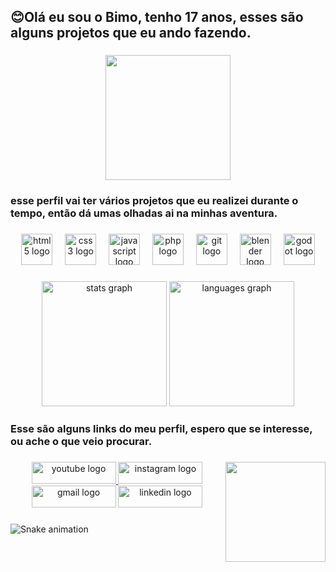 <h2 align="left">😊Olá eu sou o Bimo, tenho 17 anos, esses são alguns projetos que eu ando fazendo.</h2>

###

<div align="center">
  <img height="200" src="https://i.pinimg.com/originals/66/cb/9c/66cb9cc04f52a63f65873c8b370fb5a5.gif"  />
</div>

###

<h3 align="left">esse perfil vai ter vários projetos que eu realizei durante o tempo, então dá umas olhadas ai na minhas aventura.</h3>

###

<div align="center">
  <img src="https://cdn.jsdelivr.net/gh/devicons/devicon/icons/html5/html5-plain.svg" height="50" alt="html5 logo"  />
  <img width="12" />
  <img src="https://cdn.jsdelivr.net/gh/devicons/devicon/icons/css3/css3-plain.svg" height="50" alt="css3 logo"  />
  <img width="12" />
  <img src="https://cdn.jsdelivr.net/gh/devicons/devicon/icons/javascript/javascript-original.svg" height="50" alt="javascript logo"  />
  <img width="12" />
  <img src="https://cdn.jsdelivr.net/gh/devicons/devicon/icons/php/php-original.svg" height="50" alt="php logo"  />
  <img width="12" />
  <img src="https://cdn.jsdelivr.net/gh/devicons/devicon/icons/git/git-plain.svg" height="50" alt="git logo"  />
  <img width="12" />
  <img src="https://cdn.jsdelivr.net/gh/devicons/devicon/icons/blender/blender-original.svg" height="50" alt="blender logo"  />
  <img width="12" />
  <img src="https://cdn.jsdelivr.net/gh/devicons/devicon/icons/godot/godot-original.svg" height="50" alt="godot logo"  />
</div>

###

<div align="center">
  <img src="https://github-readme-stats.vercel.app/api?username=Bimodev&hide_title=false&hide_rank=false&show_icons=true&include_all_commits=true&count_private=true&disable_animations=false&theme=rose_pine&locale=en&hide_border=false&order=1" height="200" alt="stats graph"  />
  <img src="https://github-readme-stats.vercel.app/api/top-langs?username=Bimodev&locale=pt-br&hide_title=false&layout=compact&card_width=320&langs_count=5&theme=rose_pine&hide_border=false&order=2" height="200" alt="languages graph"  />
</div>

###

<h3 align="left">Esse são alguns links do meu perfil, espero que se interesse, ou ache o que veio procurar.</h3>

###

<img align="right" height="160" src="https://i.pinimg.com/originals/95/14/1b/95141bb6a60e66d01623ecb2bb6a22a1.gif"  />

###

<div align="center">
  <a href="https://www.youtube.com/@birelomo7499" target="_blank">
    <img src="https://raw.githubusercontent.com/maurodesouza/profile-readme-generator/master/src/assets/icons/social/youtube/default.svg" width="135" height="35" alt="youtube logo"  />
  </a>
  <img src="https://raw.githubusercontent.com/maurodesouza/profile-readme-generator/master/src/assets/icons/social/instagram/default.svg" width="135" height="35" alt="instagram logo"  />
  <img src="https://raw.githubusercontent.com/maurodesouza/profile-readme-generator/master/src/assets/icons/social/gmail/default.svg" width="135" height="35" alt="gmail logo"  />
  <a href="https://www.linkedin.com/in/gabriel-lopes-267481279/" target="_blank">
    <img src="https://raw.githubusercontent.com/maurodesouza/profile-readme-generator/master/src/assets/icons/social/linkedin/default.svg" width="135" height="35" alt="linkedin logo"  />
  </a>
</div>

###

<img src="https://raw.githubusercontent.com/Bimodev/Bimodev/output/snake.svg" alt="Snake animation" />

###
